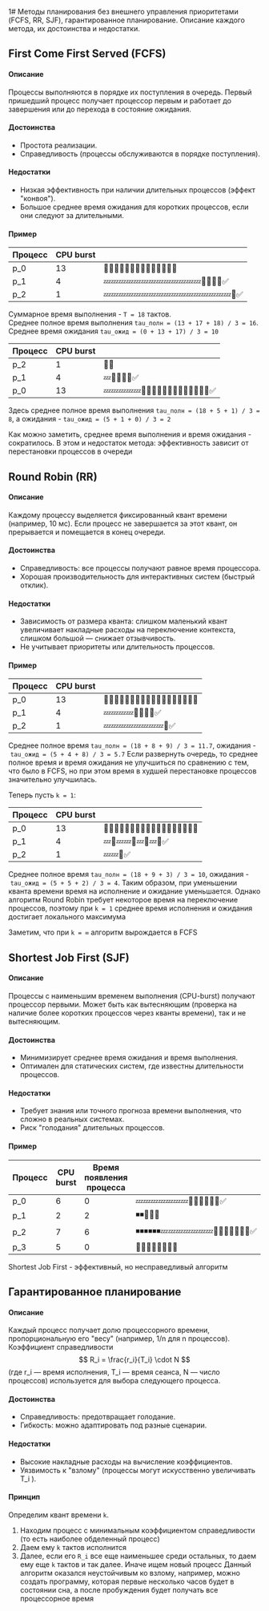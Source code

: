 1# Методы планирования без внешнего управления приоритетами (FCFS, RR, SJF), гарантированное планирование. Описание каждого метода, их достоинства и недостатки.

## First Come First Served (FCFS)
#### Описание  
  Процессы выполняются в порядке их поступления в очередь. Первый пришедший процесс получает процессор первым и работает до завершения или до перехода в состояние ожидания.  
#### Достоинства  
- Простота реализации.  
- Справедливость (процессы обслуживаются в порядке поступления).  
#### Недостатки  
- Низкая эффективность при наличии длительных процессов (эффект "конвоя").  
- Большое среднее время ожидания для коротких процессов, если они следуют за длительными.
#### Пример

| Процесс | CPU burst |                                       |
| ------- | --------- | ------------------------------------- |
| p_0     | 13        | 🔄🔄🔄🔄🔄🔄🔄🔄🔄🔄🔄🔄🔄✅           |
| p_1     | 4         | 💤💤💤💤💤💤💤💤💤💤💤💤💤🔄🔄🔄🔄✅   |
| p_2     | 1         | 💤💤💤💤💤💤💤💤💤💤💤💤💤💤💤💤💤🔄✅ |
Суммарное время выполнения - `T = 18` тактов.  
Среднее полное время выполнения `tau_полн = (13 + 17 + 18) / 3 = 16`.  
Среднее время ожидания `tau_ожид = (0 + 13 + 17) / 3 = 10`

| Процесс | CPU burst |                                       |
| ------- | --------- | ------------------------------------- |
| p_2     | 1         | 🔄✅                                   |
| p_1     | 4         | 💤🔄🔄🔄🔄✅                           |
| p_0     | 13        | 💤💤💤💤💤🔄🔄🔄🔄🔄🔄🔄🔄🔄🔄🔄🔄🔄✅ |
Здесь среднее полное время выполнения `tau_полн = (18 + 5 + 1) / 3 = 8`, а ожидания - `tau_ожид = (5 + 1 + 0) / 3 = 2`

Как можно заметить, среднее время выполнения и время ожидания - сократилось. В этом и недостаток метода: эффективность зависит от перестановки процессов в очереди
## Round Robin (RR)
#### Описание  
  Каждому процессу выделяется фиксированный квант времени (например, 10 мс). Если процесс не завершается за этот квант, он прерывается и помещается в конец очереди.  
#### Достоинства  
- Справедливость: все процессы получают равное время процессора.  
- Хорошая производительность для интерактивных систем (быстрый отклик).  
#### Недостатки
- Зависимость от размера кванта: слишком маленький квант увеличивает накладные расходы на переключение контекста, слишком большой — снижает отзывчивость.  
- Не учитывает приоритеты или длительность процессов. 
#### Пример
|Процесс|CPU burst| |
|---|---|---|
|p_0|13|🔄🔄🔄🔄💤💤💤💤🔄🔄🔄🔄🔄🔄🔄🔄🔄✅|
|p_1|4|💤💤💤💤🔄🔄🔄🔄✅|
|p_2|1|💤💤💤💤💤💤💤💤🔄✅|
Среднее полное время `tau_полн = (18 + 8 + 9) / 3 = 11.7`, ожидания - `tau_ожид = (5 + 4 + 8) / 3 = 5.7`
Если развернуть очередь, то среднее полное время и время ожидания не улучшиться по сравнению с тем, что было в FCFS, но при этом время в худшей перестановке процессов значительно улучшилась.

Теперь пусть `k = 1`:

| Процесс | CPU burst |                                     |
| ------- | --------- | ----------------------------------- |
| p_0     | 13        | 🔄💤💤🔄💤🔄💤🔄💤🔄🔄🔄🔄🔄🔄🔄🔄✅ |
| p_1     | 4         | 💤🔄💤💤🔄💤🔄💤🔄✅                 |
| p_2     | 1         | 💤💤🔄✅                             |
Среднее полное время `tau_полн = (18 + 9 + 3) / 3 = 10`, ожидания - `tau_ожид = (5 + 5 + 2) / 3 = 4`. Таким образом, при уменьшении кванта времени время на исполнение и ожидание уменьшается. Однако алгоритм Round Robin требует некоторое время на переключение процессов, поэтому при `k = 1` среднее время исполнения и ожидания достигает локального максимума

Заметим, что при `k = ∞` алгоритм вырождается в FCFS
## Shortest Job First (SJF)
#### Описание  
  Процессы с наименьшим временем выполнения (CPU-burst) получают процессор первыми. Может быть как вытесняющим (проверка на наличие более коротких процессов через кванты времени), так и не вытесняющим.  
#### Достоинства 
- Минимизирует среднее время ожидания и время выполнения.  
- Оптимален для статических систем, где известны длительности процессов.  
#### Недостатки  
- Требует знания или точного прогноза времени выполнения, что сложно в реальных системах.  
- Риск "голодания" длительных процессов.
#### Пример

| Процесс | CPU burst | Время появления процесса |                                           |
| ------- | --------- | ------------------------ | ----------------------------------------- |
| p_0     | 6         | 0                        | 💤💤💤💤💤💤💤🔄🔄🔄🔄🔄🔄✅               |
| p_1     | 2         | 2                        | ◾️◾️🔄🔄✅                                 |
| p_2     | 7         | 6                        | ◾️◾️◾️◾️◾️◾️💤💤💤💤💤💤💤🔄🔄🔄🔄🔄🔄🔄✅ |
| p_3     | 5         | 0                        | 🔄🔄💤💤🔄🔄🔄✅                           |
Shortest Job First - эффективный, но несправедливый алгоритм
## Гарантированное планирование
#### Описание  
  Каждый процесс получает долю процессорного времени, пропорциональную его "весу" (например, 1/n для n процессов). Коэффициент справедливости 
$$ 
R_i = \frac{r_i}{T_i} \cdot N 
$$
   (где r_i  — время исполнения,  T_i  — время сеанса,  N  — число процессов) используется для выбора следующего процесса.

#### Достоинства  
- Справедливость: предотвращает голодание.  
- Гибкость: можно адаптировать под разные сценарии.  
#### Недостатки  
- Высокие накладные расходы на вычисление коэффициентов.  
- Уязвимость к "взлому" (процессы могут искусственно увеличивать T_i ).
#### Принцип
Определим квант времени `k`.
1. Находим процесс с минимальным коэффициентом справедливости (то есть наиболее обделенный процесс)
2. Даем ему `k` тактов исполнится
3. Далее, если его `R_i` все еще наименьшее среди остальных, то даем ему еще `k` тактов и так далее. Иначе ищем новый процесс
Данный алгоритм оказался неустойчивым ко взлому, например, можно создать программу, которая первые несколько часов будет в состоянии сна, а после пробуждения будет получать все процессорное время
